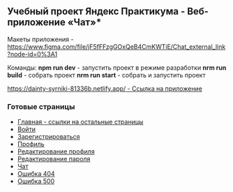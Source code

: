 ## Учебный проект Яндекс Практикума - Веб-приложение «Чат»*

Макеты приложения - https://www.figma.com/file/jF5fFFzgGOxQeB4CmKWTiE/Chat_external_link?node-id=0%3A1

Команды:
**npm run dev** - запустить проект в режиме разработки
**nrm run build** - собрать проект
**nrm run start** - собрать и запустить проект

[https://dainty-syrniki-81336b.netlify.app/ - Ссылка на приложение](https://dainty-syrniki-81336b.netlify.app/)

### Готовые страницы
- [Главная - ссылки на остальные страницы](https://dainty-syrniki-81336b.netlify.app/)
- [Войти](https://dainty-syrniki-81336b.netlify.app/sign-in.html)
- [Зарегистрироваться](https://dainty-syrniki-81336b.netlify.app/sign-up.html)
- [Профиль](https://dainty-syrniki-81336b.netlify.app/profile.html)
- [Редактирование профиля](https://dainty-syrniki-81336b.netlify.app/profile.html)
- [Редактирование пароля](https://dainty-syrniki-81336b.netlify.app/profile.html)
- [Чат](https://dainty-syrniki-81336b.netlify.app/chat.html)
- [Ошибка 404](https://dainty-syrniki-81336b.netlify.app/error-404.html)
- [Ошибка 500](https://dainty-syrniki-81336b.netlify.app/error-500.html)
